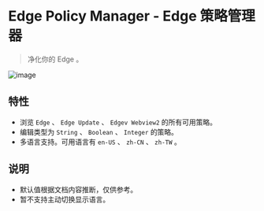 # Edge Policy Manager - Edge 策略管理器

> 净化你的 Edge 。

![image](https://github.com/NXY666/EdgePolicyManager/assets/62371554/412f6aa7-22e4-4eae-8eb7-1440f8ce449d)

## 特性
* 浏览 `Edge` 、 `Edge Update` 、 `Edgev Webview2` 的所有可用策略。
* 编辑类型为 `String` 、 `Boolean` 、 `Integer` 的策略。
* 多语言支持。可用语言有 `en-US` 、 `zh-CN` 、 `zh-TW` 。

## 说明
* 默认值根据文档内容推断，仅供参考。
* 暂不支持主动切换显示语言。
